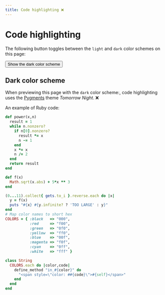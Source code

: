 ```yaml
---
title: Code highlighting ❌
---
```


# Code highlighting

The following button toggles between the `light` and `dark` color schemes on this page:

<button class="btn js-toggle-dark-mode">Show the dark color scheme</button>

<script>
const toggleDarkMode = document.querySelector('.js-toggle-dark-mode');

jtd.addEvent(toggleDarkMode, 'click', function(){
  if (jtd.getTheme() === 'dark') {
    jtd.setTheme('light');
    toggleDarkMode.textContent = 'Show the dark color scheme';
  } else {
    jtd.setTheme('dark');
    toggleDarkMode.textContent = 'Show the light color scheme';
  }
});
</script>

## Dark color scheme

When previewing this page with the `dark` color scheme:, code highlighting uses the [Pygments](https://stylishthemes.github.io/Syntax-Themes/pygments/) theme
*Tomorrow Night*. ❌

An example of Ruby code:

```ruby
def power(x,n)
  result = 1
  while n.nonzero?
    if n[0].nonzero?
      result *= x
      n -= 1
    end
    x *= x
    n /= 2
  end
  return result
end

def f(x)
  Math.sqrt(x.abs) + 5*x ** 3
end

(0...11).collect{ gets.to_i }.reverse.each do |x|
  y = f(x)
  puts "#{x} #{y.infinite? ? 'TOO LARGE' : y}"
end
# Map color names to short hex
COLORS = { :black   => "000",
           :red     => "f00",
           :green   => "0f0",
           :yellow  => "ff0",
           :blue    => "00f",
           :magenta => "f0f",
           :cyan    => "0ff",
           :white   => "fff" }

class String
  COLORS.each do |color,code|
    define_method "in_#{color}" do
      "<span style=\"color: ##{code}\">#{self}</span>"
    end
  end
end
```
